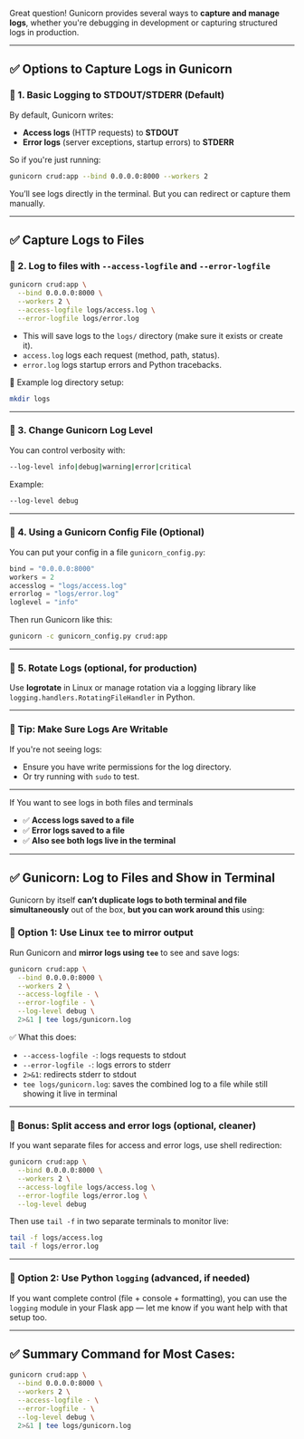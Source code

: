 Great question! Gunicorn provides several ways to **capture and manage logs**, whether you're debugging in development or capturing structured logs in production.

---

## ✅ Options to Capture Logs in Gunicorn

### 🔹 1. **Basic Logging to STDOUT/STDERR (Default)**

By default, Gunicorn writes:

* **Access logs** (HTTP requests) to **STDOUT**
* **Error logs** (server exceptions, startup errors) to **STDERR**

So if you're just running:

```bash
gunicorn crud:app --bind 0.0.0.0:8000 --workers 2
```

You’ll see logs directly in the terminal. But you can redirect or capture them manually.

---

## ✅ Capture Logs to Files

### 🔹 2. **Log to files with `--access-logfile` and `--error-logfile`**

```bash
gunicorn crud:app \
  --bind 0.0.0.0:8000 \
  --workers 2 \
  --access-logfile logs/access.log \
  --error-logfile logs/error.log
```

* This will save logs to the `logs/` directory (make sure it exists or create it).
* `access.log` logs each request (method, path, status).
* `error.log` logs startup errors and Python tracebacks.

📁 Example log directory setup:

```bash
mkdir logs
```

---

### 🔹 3. **Change Gunicorn Log Level**

You can control verbosity with:

```bash
--log-level info|debug|warning|error|critical
```

Example:

```bash
--log-level debug
```

---

### 🔹 4. **Using a Gunicorn Config File (Optional)**

You can put your config in a file `gunicorn_config.py`:

```python
bind = "0.0.0.0:8000"
workers = 2
accesslog = "logs/access.log"
errorlog = "logs/error.log"
loglevel = "info"
```

Then run Gunicorn like this:

```bash
gunicorn -c gunicorn_config.py crud:app
```

---

### 🔹 5. **Rotate Logs (optional, for production)**

Use **logrotate** in Linux or manage rotation via a logging library like `logging.handlers.RotatingFileHandler` in Python.

---

### 🔧 Tip: Make Sure Logs Are Writable

If you're not seeing logs:

* Ensure you have write permissions for the log directory.
* Or try running with `sudo` to test.

---

If You want to see logs in both files and terminals

* ✅ **Access logs saved to a file**
* ✅ **Error logs saved to a file**
* ✅ **Also see both logs live in the terminal**

---

## ✅ Gunicorn: Log to Files **and** Show in Terminal

Gunicorn by itself **can’t duplicate logs to both terminal and file simultaneously** out of the box, **but you can work around this** using:

### 🧩 Option 1: Use Linux `tee` to mirror output

Run Gunicorn and **mirror logs using `tee`** to see and save logs:

```bash
gunicorn crud:app \
  --bind 0.0.0.0:8000 \
  --workers 2 \
  --access-logfile - \
  --error-logfile - \
  --log-level debug \
  2>&1 | tee logs/gunicorn.log
```

✅ What this does:

* `--access-logfile -`: logs requests to stdout
* `--error-logfile -`: logs errors to stderr
* `2>&1`: redirects stderr to stdout
* `tee logs/gunicorn.log`: saves the combined log to a file while still showing it live in terminal

---

### 📁 Bonus: Split access and error logs (optional, cleaner)

If you want separate files for access and error logs, use shell redirection:

```bash
gunicorn crud:app \
  --bind 0.0.0.0:8000 \
  --workers 2 \
  --access-logfile logs/access.log \
  --error-logfile logs/error.log \
  --log-level debug
```

Then use `tail -f` in two separate terminals to monitor live:

```bash
tail -f logs/access.log
tail -f logs/error.log
```

---

### 🔄 Option 2: Use Python `logging` (advanced, if needed)

If you want complete control (file + console + formatting), you can use the `logging` module in your Flask app — let me know if you want help with that setup too.

---

## ✅ Summary Command for Most Cases:

```bash
gunicorn crud:app \
  --bind 0.0.0.0:8000 \
  --workers 2 \
  --access-logfile - \
  --error-logfile - \
  --log-level debug \
  2>&1 | tee logs/gunicorn.log
```


